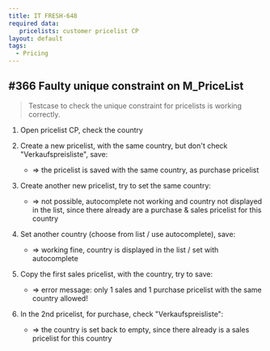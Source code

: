 ```yaml
---
title: IT FRESH-648
required data:
   pricelists: customer pricelist CP   
layout: default
tags:
  - Pricing
---
```

## #366 Faulty unique constraint on M_PriceList

> Testcase to check the unique constraint for pricelists is working correctly.

1. Open pricelist CP, check the country

1. Create a new pricelist, with the same country, but don't check "Verkaufspreisliste", save:
	* => the pricelist is saved with the same country, as purchase pricelist
	
1. Create another new pricelist, try to set the same country:
	* => not possible, autocomplete not working and country not displayed in the list, since there already are a purchase & sales pricelist for this country
	
1. Set another country (choose from list / use autocomplete), save:
	* => working fine, country is displayed in the list / set with autocomplete
	
1. Copy the first sales pricelist, with the country, try to save:
	* => error message: only 1 sales and 1 purchase pricelist with the same country allowed!
	
1. In the 2nd pricelist, for purchase, check "Verkaufspreisliste":
	* => the country is set back to empty, since there already is a sales pricelist for this country
